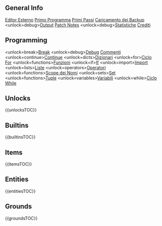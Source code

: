 ## General Info
[Editor Esterno](docs/external_editor.md)      [Primo Programma](docs/first_program.md)      [Primi Passi](docs/getting_started.md)      [Caricamento dei Backup](docs/backup.md)      <unlock=debug>[Output](docs/output.md)      </unlock>[Patch Notes](docs/patchnotes.md)      <unlock=debug>[Statistiche](docs/stats.md)      </unlock>      [Crediti](docs/credits.md)

## Programming
<unlock=break>[Break](docs/scripting/break.md)      </unlock><unlock=debug>[Debug](docs/scripting/debug.md)      </unlock>[Commenti](docs/scripting/comments.md)      <unlock=continue>[Continue](docs/scripting/continue.md)      </unlock><unlock=dicts>[Dizionari](docs/scripting/dicts.md)      </unlock><unlock=for>[Ciclo For](docs/scripting/for.md)      </unlock><unlock=functions>[Funzioni](docs/scripting/functions.md)      </unlock><unlock=if>[If](docs/scripting/if.md)      </unlock><unlock=import>[Import](docs/scripting/import.md)      </unlock><unlock=lists>[Liste](docs/scripting/lists.md)      </unlock><unlock=operators>[Operatori](docs/scripting/operators.md)      </unlock><unlock=functions>[Scope dei Nomi](docs/scripting/scopes.md)      </unlock><unlock=sets>[Set](docs/scripting/sets.md)      </unlock><unlock=functions>[Tuple](docs/scripting/tuples.md)      </unlock><unlock=variables>[Variabili](docs/scripting/variables.md)      </unlock><unlock=while>[Ciclo While](docs/scripting/while.md)      </unlock>

## Unlocks
{{unlocksTOC}}

## Builtins
{{builtinsTOC}}

## Items
{{itemsTOC}}

## Entities
{{entitiesTOC}}

## Grounds
{{groundsTOC}}